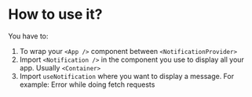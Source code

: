 # How to use it? 
You have to:
1. To wrap your `<App />` component between `<NotificationProvider>`
2. Import `<Notification />` in the component you use to display all your app. Usually `<Container>` 
3. Import `useNotification` where you want to display a message. For example: Error while doing fetch requests
